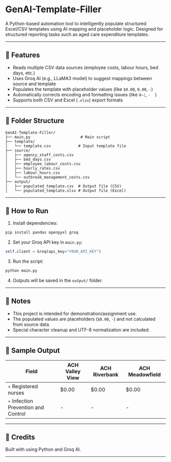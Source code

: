 # GenAI-Template-Filler

A Python-based automation tool to intelligently populate structured Excel/CSV templates using AI mapping and placeholder logic. Designed for structured reporting tasks such as aged care expenditure templates.

---

## 🔧 Features

* Reads multiple CSV data sources (employee costs, labour hours, bed days, etc.)
* Uses Groq AI (e.g., LLaMA3 model) to suggest mappings between source and template
* Populates the template with placeholder values (like `$0.00`, `0.00`, `-`)
* Automatically corrects encoding and formatting issues (like `â—¦`, `-  `)
* Supports both CSV and Excel (`.xlsx`) export formats

---

## 📁 Folder Structure

```
GenAI-Template-Filler/
├── main.py                      # Main script
├── template/
│   └── template.csv            # Input template file
├── source/
│   ├── agency_staff_costs.csv
│   ├── bed_days.csv
│   ├── employee_labour_costs.csv
│   ├── hourly_rates.csv
│   ├── labour_hours.csv
│   └── outbreak_management_costs.csv
├── output/
│   ├── populated_template.csv  # Output file (CSV)
│   └── populated_template.xlsx # Output file (Excel)
```

---

## 🚀 How to Run

1. Install dependencies:

```bash
pip install pandas openpyxl groq
```

2. Set your Groq API key in `main.py`:

```python
self.client = Groq(api_key="YOUR_API_KEY")
```

3. Run the script:

```bash
python main.py
```

4. Outputs will be saved in the `output/` folder.

---

## 📝 Notes

* This project is intended for demonstration/assignment use.
* The populated values are placeholders (`$0.00`, `-`) and not calculated from source data.
* Special character cleanup and UTF-8 normalization are included.

---

## 📌 Sample Output

| Field                              | ACH Valley View | ACH Riverbank | ACH Meadowfield |
| ---------------------------------- | --------------- | ------------- | --------------- |
| ◦ Registered nurses                | \$0.00          | \$0.00        | \$0.00          |
| ◦ Infection Prevention and Control | -               | -             | -               |

---

## 🤝 Credits

Built with using Python and Groq AI.

---
